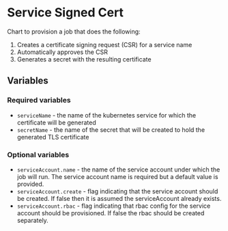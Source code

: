 # Service Signed Cert

Chart to provision a job that does the following:

1. Creates a certificate signing request (CSR) for a service name
2. Automatically approves the CSR
3. Generates a secret with the resulting certificate

## Variables

### Required variables

- `serviceName` - the name of the kubernetes service for which the certificate will be generated
- `secretName` - the name of the secret that will be created to hold the generated TLS certificate

### Optional variables

- `serviceAccount.name` - the name of the service account under which the job will run. The service account name is required but a default value is provided.
- `serviceAccount.create` - flag indicating that the service account should be created. If false then it is assumed the serviceAccount already exists.
- `serviceAccount.rbac` - flag indicating that rbac config for the service account should be provisioned. If false the rbac should be created separately.
